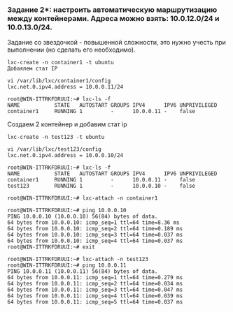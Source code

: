 
### Задание 2*: настроить автоматическую маршрутизацию между контейнерами. Адреса можно взять: 10.0.12.0/24 и 10.0.13.0/24.

Задание со звездочкой - повышенной сложности, это нужно учесть при выполнении (но сделать его необходимо).
```
lxc-create -n container1 -t ubuntu
Добаялем стат IP

vi /var/lib/lxc/container1/config
lxc.net.0.ipv4.address = 10.0.0.11/24

root@WIN-ITTRKFDRUUI:~# lxc-ls -f
NAME           STATE   AUTOSTART GROUPS IPV4      IPV6 UNPRIVILEGED
container1     RUNNING 1         -      10.0.0.11 -    false
```

Создаем 2 контейнер и добавим стат ip

```
lxc-create -n test123 -t ubuntu

vi /var/lib/lxc/test123/config
lxc.net.0.ipv4.address = 10.0.0.10/24

root@WIN-ITTRKFDRUUI:~# lxc-ls -f
NAME           STATE   AUTOSTART GROUPS IPV4      IPV6 UNPRIVILEGED
container1     RUNNING 1         -      10.0.0.11 -    false
test123        RUNNING 1         -      10.0.0.10 -    false

root@WIN-ITTRKFDRUUI:~# lxc-attach -n container1

root@WIN-ITTRKFDRUUI:~# ping 10.0.0.10
PING 10.0.0.10 (10.0.0.10) 56(84) bytes of data.
64 bytes from 10.0.0.10: icmp_seq=1 ttl=64 time=8.36 ms
64 bytes from 10.0.0.10: icmp_seq=2 ttl=64 time=0.189 ms
64 bytes from 10.0.0.10: icmp_seq=3 ttl=64 time=0.037 ms
64 bytes from 10.0.0.10: icmp_seq=4 ttl=64 time=0.037 ms
root@WIN-ITTRKFDRUUI:~# exit

root@WIN-ITTRKFDRUUI:~# lxc-attach -n test123
root@WIN-ITTRKFDRUUI:~# ping 10.0.0.11
PING 10.0.0.11 (10.0.0.11) 56(84) bytes of data.
64 bytes from 10.0.0.11: icmp_seq=1 ttl=64 time=0.279 ms
64 bytes from 10.0.0.11: icmp_seq=2 ttl=64 time=0.034 ms
64 bytes from 10.0.0.11: icmp_seq=3 ttl=64 time=0.047 ms
64 bytes from 10.0.0.11: icmp_seq=4 ttl=64 time=0.039 ms
64 bytes from 10.0.0.11: icmp_seq=5 ttl=64 time=0.037 ms
```
